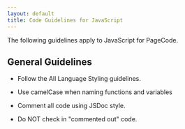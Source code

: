 ```yaml
---
layout: default
title: Code Guidelines for JavaScript
--- 
```


The following guidelines apply to JavaScript for PageCode.

## General Guidelines 

- Follow the All Language Styling guidelines.

- Use camelCase when naming functions and variables

- Comment all code using JSDoc style.

- Do NOT check in "commented out" code.

